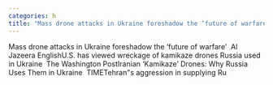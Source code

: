 ```yaml
---
categories: h
title: "Mass drone attacks in Ukraine foreshadow the ‘future of warfare’  Al Jazeera English"
---
```

Mass drone attacks in Ukraine foreshadow the ‘future of warfare’&nbsp;&nbsp;Al Jazeera EnglishU.S. has viewed wreckage of kamikaze drones Russia used in Ukraine&nbsp;&nbsp;The Washington PostIranian ‘Kamikaze’ Drones: Why Russia Uses Them in Ukraine&nbsp;&nbsp;TIMETehran"s aggression in supplying Ru